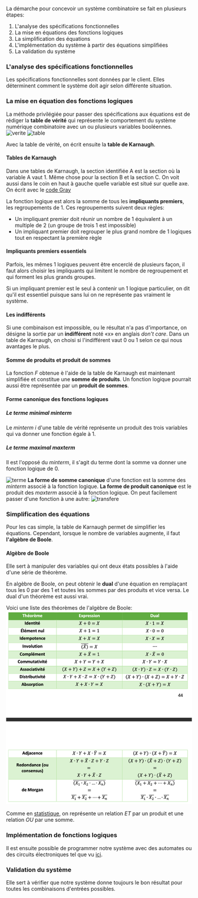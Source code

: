 La démarche pour concevoir un système combinatoire se fait en plusieurs étapes:
1. L'analyse des spécifications fonctionnelles
2. La mise en équations des fonctions logiques
3. La simplification des équations
4. L'implémentation du système à partir des équations simplifiées
5. La validation du système

### L'analyse des spécifications fonctionnelles
Les spécifications fonctionnelles sont données par le client. Elles déterminent comment le système doit agir selon différente situation. 

### La mise en équation des fonctions logiques
La méthode privilégiée pour passer des spécifications aux équations est de rédiger la **table de vérité** qui représente le comportement du système numérique combinatoire avec un ou plusieurs variables booléennes.
![verite](Images/verite.png)
![table](Images/table.png)

Avec la table de vérité, on écrit ensuite la **table de Karnaugh**. 
#### Tables de Karnaugh
Dans une tables de Karnaugh, la section identifiée A est la section où la variable A vaut 1. Même chose pour la section B et la section C. On voit aussi dans le coin en haut à gauche quelle variable est situé sur quelle axe. On écrit avec le [code Gray](Représentation%20des%20nombres.md#Code%20BCD%20et%20code%20Gray)

La fonction logique est alors la somme de tous les **impliquants premiers**, les regroupements de 1. Ces regroupements suivent deux règles:
- Un impliquant premier doit réunir un nombre de 1 équivalent à un multiple de 2 (un groupe de trois 1 est impossible)
- Un impliquant premier doit regrouper le plus grand nombre de 1 logiques tout en respectant la première règle

#### Impliquants premiers essentiels
Parfois, les mêmes 1 logiques peuvent être encerclé de plusieurs façon, il faut alors choisir les impliquants qui limitent le nombre de regroupement et qui forment les plus grands groupes.

Si un impliquant premier est le seul à contenir un 1 logique particulier, on dit qu'il est essentiel puisque sans lui on ne représente pas vraiment le système.

#### Les indifférents
Si une combinaison est impossible, ou le résultat n'a pas d'importance, on désigne la sortie par un **indifférent** noté «x» en anglais *don't care*. Dans un table de Karnaugh, on choisi si l'indifférent vaut 0 ou 1 selon ce qui nous avantages le plus.

#### Somme de produits et produit de sommes
La fonction *F* obtenue è l'aide de la table de Karnaugh est maintenant simplifiée et constitue une **somme de produits**. Un fonction logique pourrait aussi être représentée par un **produit de sommes**. 

#### Forme canonique des fonctions logiques
##### Le terme minimal *minterm*
Le *minterm* $i$ d'une table de vérité représente un produit des trois variables qui va donner une fonction égale à 1.
##### Le terme maximal *maxterm*
Il est l'opposé du *minterm*, il s'agit du terme dont la somme va donner une fonction logique de 0.

![terme](Images/terme.png)
**La forme de somme canonique** d'une fonction est la somme des *minterm* associé à la fonction logique. **La forme de produit canonique** est le produit des *maxterm* associé à la fonction logique. On peut facilement passer d'une fonction à une autre: ![transfere](Images/transfere.png)

### Simplification des équations
Pour les cas simple, la table de Karnaugh permet de simplifier les équations. Cependant, lorsque le nombre de variables augmente, il faut **l'algèbre de Boole**.
#### Algèbre de Boole
Elle sert à manipuler des variables qui ont deux états possibles à l'aide d'une série de théorème.

En algèbre de Boole, on peut obtenir le **dual** d'une équation en remplaçant tous les 0 par des 1 et toutes les sommes par des produits et vice versa. Le dual d'un théorème est aussi vrai.

Voici une liste des théorèmes de l'algèbre de Boole: ![théorème](Images/théorème.png)

Comme en [statistique](../../../Collégial/4e%20session/Statistiques/Probabilités.md#Calculs), on représente un relation *ET* par un produit et une relation *OU* par une somme.

### Implémentation de fonctions logiques
Il est ensuite possible de programmer notre système avec des automates ou des circuits électroniques tel que vu [ici](Implémentation%20de%20fonctions%20logiques.md).
### Validation du système
Elle sert à vérifier que notre système donne toujours le bon résultat pour toutes les combinaisons d'entrées possibles.